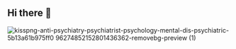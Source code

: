 ## Hi there 👋


![kisspng-anti-psychiatry-psychiatrist-psychology-mental-dis-psychiatric-5b13a61b975ff0 96274852152801436362-removebg-preview (1)](https://user-images.githubusercontent.com/82530793/170237142-dcbb70f7-26c6-47b6-9b67-a3e481623e98.png)

<!--

**Here are some ideas to get you started:**

🙋‍♀️ A short introduction - what is your organization all about?
🌈 Contribution guidelines - how can the community get involved?
👩‍💻 Useful resources - where can the community find your docs? Is there anything else the community should know?
🍿 Fun facts - what does your team eat for breakfast?
🧙 Remember, you can do mighty things with the power of [Markdown](https://docs.github.com/github/writing-on-github/getting-started-with-writing-and-formatting-on-github/basic-writing-and-formatting-syntax)
-->
